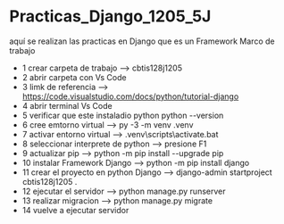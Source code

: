 # Practicas_Django_1205_5J
aquí se realizan las practicas en Django que es un Framework Marco de trabajo
- 1 crear carpeta de trabajo --> cbtis128j1205
- 2 abrir carpeta con Vs Code
- 3 limk de referencia --> https://code.visualstudio.com/docs/python/tutorial-django
- 4 abrir terminal Vs Code
- 5 verificar que este instaladio python  python --version
- 6 cree emtorno virtual --> py -3 -m venv .venv
- 7 activar entorno virtual --> .venv\scripts\activate.bat
- 8 seleccionar interprete de python --> presione F1
- 9 actualizar pip --> python -m pip install --upgrade pip
- 10 instalar Framework Django --> python -m pip install django
- 11 crear el proyecto en python Django --> django-admin startproject cbtis128j1205 .
- 12 ejecutar el servidor --> python manage.py runserver
- 13 realizar migracion --> python manage.py migrate
- 14 vuelve a ejecutar servidor 
